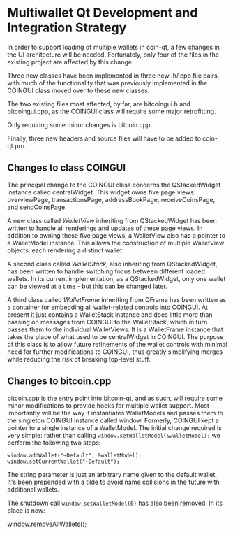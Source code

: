 Multiwallet Qt Development and Integration Strategy
===================================================

In order to support loading of multiple wallets in coin-qt, a few changes in the UI architecture will be needed.
Fortunately, only four of the files in the existing project are affected by this change.

Three new classes have been implemented in three new .h/.cpp file pairs, with much of the functionality that was previously
implemented in the COINGUI class moved over to these new classes.

The two existing files most affected, by far, are bitcoingui.h and bitcoingui.cpp, as the COINGUI class will require
some major retrofitting.

Only requiring some minor changes is bitcoin.cpp.

Finally, three new headers and source files will have to be added to coin-qt.pro.

Changes to class COINGUI
---------------------------
The principal change to the COINGUI class concerns the QStackedWidget instance called centralWidget.
This widget owns five page views: overviewPage, transactionsPage, addressBookPage, receiveCoinsPage, and sendCoinsPage.

A new class called *WalletView* inheriting from QStackedWidget has been written to handle all renderings and updates of
these page views. In addition to owning these five page views, a WalletView also has a pointer to a WalletModel instance.
This allows the construction of multiple WalletView objects, each rendering a distinct wallet.

A second class called *WalletStack*, also inheriting from QStackedWidget, has been written to handle switching focus between
different loaded wallets. In its current implementation, as a QStackedWidget, only one wallet can be viewed at a time -
but this can be changed later.

A third class called *WalletFrame* inheriting from QFrame has been written as a container for embedding all wallet-related
controls into COINGUI. At present it just contains a WalletStack instance and does little more than passing on messages
from COINGUI to the WalletStack, which in turn passes them to the individual WalletViews. It is a WalletFrame instance
that takes the place of what used to be centralWidget in COINGUI. The purpose of this class is to allow future
refinements of the wallet controls with minimal need for further modifications to COINGUI, thus greatly simplifying
merges while reducing the risk of breaking top-level stuff.

Changes to bitcoin.cpp
----------------------
bitcoin.cpp is the entry point into bitcoin-qt, and as such, will require some minor modifications to provide hooks for
multiple wallet support. Most importantly will be the way it instantiates WalletModels and passes them to the
singleton COINGUI instance called window. Formerly, COINGUI kept a pointer to a single instance of a WalletModel.
The initial change required is very simple: rather than calling `window.setWalletModel(&walletModel);` we perform the
following two steps:

	window.addWallet("~Default", &walletModel);
	window.setCurrentWallet("~Default");

The string parameter is just an arbitrary name given to the default wallet. It's been prepended with a tilde to avoid name collisions in the future with additional wallets.

The shutdown call `window.setWalletModel(0)` has also been removed. In its place is now:

window.removeAllWallets();
